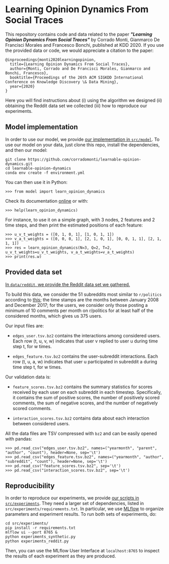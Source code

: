 # Learning Opinion Dynamics From Social Traces

This repository contains code and data related to the paper ***"Learning Opinion Dynamics From Social Traces"*** by Corrado Monti, Gianmarco De Francisci Morales and Francesco Bonchi, published at KDD 2020. If you use the provided data or code, we would appreciate a citation to the paper:

```
@inproceedings{monti2020learningopinion,
  title={Learning Opinion Dynamics From Social Traces},
  author={Monti, Corrado and De Francisci Morales, Gianmarco and Bonchi, Francesco},
  booktitle={Proceedings of the 26th ACM SIGKDD International Conference on Knowledge Discovery \& Data Mining},
  year={2020}
}
```

Here you will find instructions about (i) using the algorithm we designed (ii) obtaining the Reddit data set we collected (iii) how to reproduce our experiments.

## Model implementation

In order to use our model, we provide [our implementation in `src/model`](src/model). To use our model on your data, just clone this repo, install the dependencies, and then our model:

```
git clone https://github.com/corradomonti/learnable-opinion-dynamics.git
cd learnable-opinion-dynamics
conda env create -f environment.yml

```

You can then use it in Python:

```
>>> from model import learn_opinion_dynamics
```

Check its documentation [online](http://corradomonti.github.io/learnable-opinion-dynamics) or with:

```
>>> help(learn_opinion_dynamics)
```

For instance, to use it on a simple graph, with 3 nodes, 2 features and 2 time steps, and then print the estimated positions of each feature:

```
>>> u_v_t_weights = ([0, 1, 0, 1], [1, 0, 1, 1])
>>> v_a_t_weights = ([0, 0, 0, 1], [2, 1, 0, 1], [0, 0, 1, 1], [2, 1, 1, 1])
>>> res = learn_opinion_dynamics(N=3, Q=2, T=2, u_v_t_weights=u_v_t_weights, v_a_t_weights=v_a_t_weights)
>>> print(res.w)
```

## Provided data set

[In `data/reddit`, we provide the Reddit data set we gathered.](data/reddit)

To build this data, we consider the 51 subreddits most similar to `r/politics` according to [this](https://www.shorttails.io/interactive-map-of-reddit-and-subreddit-similarity-calculator); the time stamps are the months between January 2008 and December 2017; for the users, we consider only those posting a minimum of 10 comments per month on r/politics for at least half of the considered months, which gives us 375 users.

Our input files are:

- `edges_user.tsv.bz2` contains the interactions among considered users. Each row (t, u, v, w) indicates that user v replied to user u during time step t, for w times.

- `edges_feature.tsv.bz2` contains the user-subreddit interactions. Each row (t, u, a, w) indicates that user u participated in subreddit a during time step t, for w times.

Our validation data is:

- `feature_scores.tsv.bz2` contains the summary statistics for scores received by each user on each subreddit in each timestep. Specifically, it contains the sum of positive scores, the number of positively scored comments, the sum of negative scores, and the number of negatively scored comments.

- `interaction_scores.tsv.bz2` contains data about each interaction between considered users.

All the data files are TSV compressed with `bz2` and can be easily opened with pandas:

```
>>> pd.read_csv("edges_user.tsv.bz2", names=("yearmonth", "parent", "author", "count"), header=None, sep='\t')
>>> pd.read_csv("edges_feature.tsv.bz2", names=("yearmonth", "author", "subreddit", "count"), header=None, sep='\t')
>>> pd.read_csv("feature_scores.tsv.bz2", sep='\t')
>>> pd.read_csv("interaction_scores.tsv.bz2", sep='\t')
```

## Reproducibility

In order to reproduce our experiments, we provide [our scripts in `src/experiments`](src/experiments). They need a larger set of dependencies, listed in `src/experiments/requirements.txt`. In particular, we use [MLflow](https://github.com/mlflow/mlflow) to organize parameters and experiment results. To run both sets of experiments, do:

```
cd src/experiments/
pip install -r requirements.txt
mlflow ui --port 8765 &
python experiments_synthetic.py
python experiments_reddit.py
```

Then, you can use the MLflow User Interface at `localhost:8765` to inspect the results of each experiment as they are produced.
